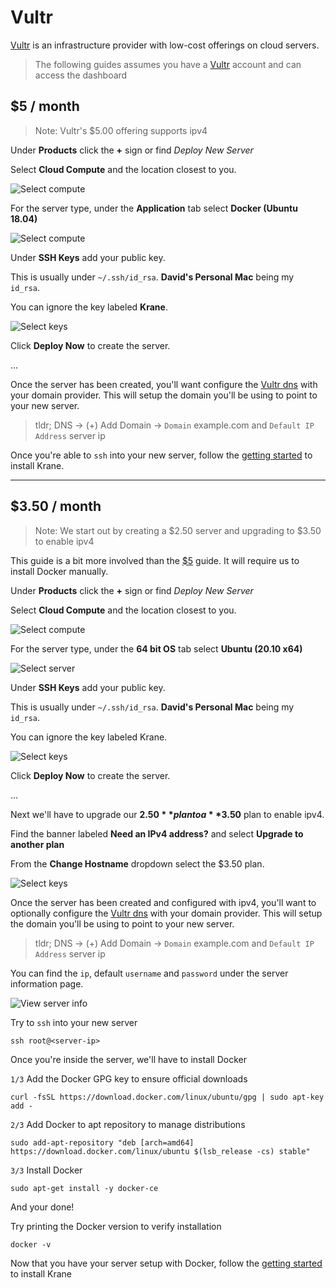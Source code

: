 # Vultr

[Vultr](https://www.vultr.com/) is an infrastructure provider with low-cost offerings on cloud servers.

> The following guides assumes you have a [Vultr](https://my.vultr.com/) account and can access the dashboard

## $5 / month

> Note: Vultr's $5.00 offering supports ipv4

Under **Products** click the **+** sign or find _Deploy New Server_

Select **Cloud Compute** and the location closest to you.

<span class="img-wrapper">![Select compute](./assets/vultr/vultr-01.png)</span>

For the server type, under the **Application** tab select **Docker (Ubuntu 18.04)**

<span class="img-wrapper">![Select compute](./assets/vultr/vultr-02.png)</span>

Under **SSH Keys** add your public key.

This is usually under `~/.ssh/id_rsa`. **David's Personal Mac** being my `id_rsa`.

You can ignore the key labeled **Krane**.

<span class="img-wrapper">![Select keys](./assets/vultr/vultr-03.png)</span>

Click **Deploy Now** to create the server.

...

Once the server has been created, you'll want configure the [Vultr dns](https://www.vultr.com/docs/introduction-to-vultr-dns) with your domain provider. This will setup the domain you'll be using to point to your new server.

> tldr; DNS → (+) Add Domain → `Domain` example.com and `Default IP Address` server ip

Once you're able to `ssh` into your new server, follow the [getting started](docs/getting-started) to install Krane.

---

## $3.50 / month

> Note: We start out by creating a $2.50 server and upgrading to $3.50 to enable ipv4

This guide is a bit more involved than the [$5](docs/guides/vultr?id=_5-month) guide. It will require us to install Docker manually.

Under **Products** click the **+** sign or find _Deploy New Server_

Select **Cloud Compute** and the location closest to you.

<span class="img-wrapper">![Select compute](./assets/vultr/vultr-250-01.png)</span>

For the server type, under the **64 bit OS** tab select **Ubuntu (20.10 x64)**

<span class="img-wrapper">![Select server](./assets/vultr/vultr-250-02.png)</span>

Under **SSH Keys** add your public key.

This is usually under `~/.ssh/id_rsa`. **David's Personal Mac** being my `id_rsa`.

You can ignore the key labeled Krane.

<span class="img-wrapper">![Select keys](./assets/vultr/vultr-250-03.png)</span>

Click **Deploy Now** to create the server.

...

Next we'll have to upgrade our **$2.50** plan to a **$3.50** plan to enable ipv4.

Find the banner labeled **Need an IPv4 address?** and select **Upgrade to another plan**

From the **Change Hostname** dropdown select the $3.50 plan.

<span class="img-wrapper">![Select keys](./assets/vultr/vultr-250-05.png)</span>

Once the server has been created and configured with ipv4, you'll want to optionally configure the [Vultr dns](https://www.vultr.com/docs/introduction-to-vultr-dns) with your domain provider. This will setup the domain you'll be using to point to your new server.

> tldr; DNS → (+) Add Domain → `Domain` example.com and `Default IP Address` server ip

You can find the `ip`, default `username` and `password` under the server information page.

<span class="img-wrapper">![View server info](./assets/vultr/vutlr-250-04.png)</span>

Try to `ssh` into your new server

```
ssh root@<server-ip>
```

Once you're inside the server, we'll have to install Docker

`1/3` Add the Docker GPG key to ensure official downloads

```
curl -fsSL https://download.docker.com/linux/ubuntu/gpg | sudo apt-key add -
```

`2/3` Add Docker to apt repository to manage distributions

```
sudo add-apt-repository "deb [arch=amd64] https://download.docker.com/linux/ubuntu $(lsb_release -cs) stable"
```

`3/3` Install Docker

```
sudo apt-get install -y docker-ce
```

And your done!

Try printing the Docker version to verify installation

```
docker -v
```

Now that you have your server setup with Docker, follow the [getting started](docs/getting-started) to install Krane

